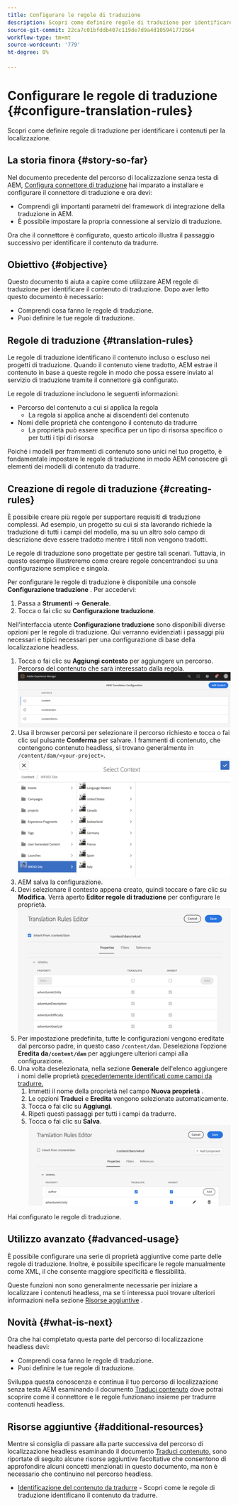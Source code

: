 ```yaml
---
title: Configurare le regole di traduzione
description: Scopri come definire regole di traduzione per identificare i contenuti per la localizzazione.
source-git-commit: 22ca7c01bfddb407c119de7d9a4d105941772664
workflow-type: tm+mt
source-wordcount: '779'
ht-degree: 0%

---
```


# Configurare le regole di traduzione {#configure-translation-rules}

Scopri come definire regole di traduzione per identificare i contenuti per la localizzazione.

## La storia finora {#story-so-far}

Nel documento precedente del percorso di localizzazione senza testa di AEM, [Configura connettore di traduzione](configure-connector.md) hai imparato a installare e configurare il connettore di traduzione e ora devi:

* Comprendi gli importanti parametri del framework di integrazione della traduzione in AEM.
* È possibile impostare la propria connessione al servizio di traduzione.

Ora che il connettore è configurato, questo articolo illustra il passaggio successivo per identificare il contenuto da tradurre.

## Obiettivo {#objective}

Questo documento ti aiuta a capire come utilizzare AEM regole di traduzione per identificare il contenuto di traduzione. Dopo aver letto questo documento è necessario:

* Comprendi cosa fanno le regole di traduzione.
* Puoi definire le tue regole di traduzione.

## Regole di traduzione {#translation-rules}

Le regole di traduzione identificano il contenuto incluso o escluso nei progetti di traduzione. Quando il contenuto viene tradotto, AEM estrae il contenuto in base a queste regole in modo che possa essere inviato al servizio di traduzione tramite il connettore già configurato.

Le regole di traduzione includono le seguenti informazioni:

* Percorso del contenuto a cui si applica la regola
   * La regola si applica anche ai discendenti del contenuto
* Nomi delle proprietà che contengono il contenuto da tradurre
   * La proprietà può essere specifica per un tipo di risorsa specifico o per tutti i tipi di risorsa

Poiché i modelli per frammenti di contenuto sono unici nel tuo progetto, è fondamentale impostare le regole di traduzione in modo AEM conoscere gli elementi dei modelli di contenuto da tradurre.

## Creazione di regole di traduzione {#creating-rules}

È possibile creare più regole per supportare requisiti di traduzione complessi. Ad esempio, un progetto su cui si sta lavorando richiede la traduzione di tutti i campi del modello, ma su un altro solo campo di descrizione deve essere tradotto mentre i titoli non vengono tradotti.

Le regole di traduzione sono progettate per gestire tali scenari. Tuttavia, in questo esempio illustreremo come creare regole concentrandoci su una configurazione semplice e singola.

Per configurare le regole di traduzione è disponibile una console **Configurazione traduzione** . Per accedervi:

1. Passa a **Strumenti** -> **Generale**.
1. Tocca o fai clic su **Configurazione traduzione**.

Nell&#39;interfaccia utente **Configurazione traduzione** sono disponibili diverse opzioni per le regole di traduzione. Qui verranno evidenziati i passaggi più necessari e tipici necessari per una configurazione di base della localizzazione headless.

1. Tocca o fai clic su **Aggiungi contesto** per aggiungere un percorso. Percorso del contenuto che sarà interessato dalla regola.
   ![Aggiungi contesto](assets/add-translation-context.png)
1. Usa il browser percorsi per selezionare il percorso richiesto e tocca o fai clic sul pulsante **Conferma** per salvare. I frammenti di contenuto, che contengono contenuto headless, si trovano generalmente in `/content/dam/<your-project>`.
   ![Selezionare il percorso](assets/select-context.png)
1. AEM salva la configurazione.
1. Devi selezionare il contesto appena creato, quindi toccare o fare clic su **Modifica**. Verrà aperto **Editor regole di traduzione** per configurare le proprietà.
   ![Editor regole di traduzione](assets/translation-rules-editor.png)
1. Per impostazione predefinita, tutte le configurazioni vengono ereditate dal percorso padre, in questo caso `/content/dam`. Deseleziona l’opzione **Eredita da`/content/dam`** per aggiungere ulteriori campi alla configurazione.
1. Una volta deselezionata, nella sezione **Generale** dell&#39;elenco aggiungere i nomi delle proprietà [precedentemente identificati come campi da tradurre.](getting-started.md#content-models)
   1. Immetti il nome della proprietà nel campo **Nuova proprietà** .
   1. Le opzioni **Traduci** e **Eredita** vengono selezionate automaticamente.
   1. Tocca o fai clic su **Aggiungi**.
   1. Ripeti questi passaggi per tutti i campi da tradurre.
   1. Tocca o fai clic su **Salva**.
      ![Aggiungi proprietà](assets/add-property.png)

Hai configurato le regole di traduzione.

## Utilizzo avanzato {#advanced-usage}

È possibile configurare una serie di proprietà aggiuntive come parte delle regole di traduzione. Inoltre, è possibile specificare le regole manualmente come XML, il che consente maggiore specificità e flessibilità.

Queste funzioni non sono generalmente necessarie per iniziare a localizzare i contenuti headless, ma se ti interessa puoi trovare ulteriori informazioni nella sezione [Risorse aggiuntive](#additional-resources) .

## Novità {#what-is-next}

Ora che hai completato questa parte del percorso di localizzazione headless devi:

* Comprendi cosa fanno le regole di traduzione.
* Puoi definire le tue regole di traduzione.

Sviluppa questa conoscenza e continua il tuo percorso di localizzazione senza testa AEM esaminando il documento [Traduci contenuto](translate-content.md) dove potrai scoprire come il connettore e le regole funzionano insieme per tradurre contenuti headless.

## Risorse aggiuntive {#additional-resources}

Mentre si consiglia di passare alla parte successiva del percorso di localizzazione headless esaminando il documento [Traduci contenuto,](translate-content.md) sono riportate di seguito alcune risorse aggiuntive facoltative che consentono di approfondire alcuni concetti menzionati in questo documento, ma non è necessario che continuino nel percorso headless.

* [Identificazione del contenuto da tradurre](/help/sites-cloud/administering/translation/rules.md)  - Scopri come le regole di traduzione identificano il contenuto da tradurre.
